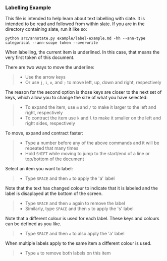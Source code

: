### Labelling Example

This file is intended to help learn about text labelling with slate. It is
intended to be read and followed from within slate. If you are in the directory
containing slate, run it like so:

```shell
python src/annotate.py example/label-example.md -hh --ann-type categorical --ann-scope token --overwrite
```

When labelling, the current item is underlined. In this case, that means the
very first token of this document.

There are two ways to move the underline:

  >- Use the arrow keys
  >- Or use `j`, `i`, `o`, and `;` to move left, up, down and right,
     respectively

The reason for the second option is those keys are closer to the next set of
keys, which allow you to change the size of what you have selected:

  >- To expand the item, use `m` and `/` to make it larger to the left and
     right, respectively
  >- To contract the item use `k` and `l` to make it smaller on the left and
     right sides, respectively

To move, expand and contract faster:

  >- Type a number before any of the above commands and it will be repeated
     that many times
  >- Hold `SHIFT` while moving to jump to the start/end of a line or top/bottom
     of the document

Select an item you want to label:

  >- Type `SPACE` and then `a` to apply the 'a' label

Note that the text has changed colour to indicate that it is labeled and the
label is disaplayed at the bottom of the screen.

  >- Type `SPACE` and then `a` again to remove the label
  >- Similarly, type `SPACE` and then `s` to apply the 's' label

Note that a different colour is used for each label. These keys and colours can
be defined as you like.

  >- Type `SPACE` and then `a` to also apply the 'a' label

When multiple labels apply to the same item a different colour is used.

  >- Type `u` to remove both labels on this item

